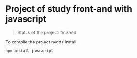 <h1>Project of study front-and with javascript</h1>

>Status of the project: finished

To compile the project nedds install:

```
npm install javascript
```
